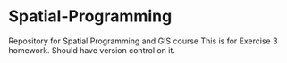 # Spatial-Programming
Repository for  Spatial Programming and GIS course
This is for Exercise 3 homework. Should have version control on it.
